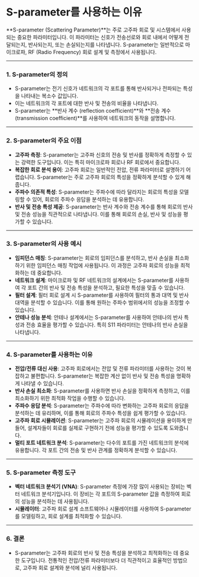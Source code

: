 # S-parameter를 사용하는 이유

**S-parameter (Scattering Parameter)**는 주로 고주파 회로 및 시스템에서 사용되는 중요한 파라미터입니다. 이 파라미터는 신호가 전송선로와 회로 내에서 어떻게 전달되는지, 반사되는지, 또는 손실되는지를 나타냅니다. S-parameter는 일반적으로 마이크로파, RF (Radio Frequency) 회로 설계 및 측정에서 사용됩니다.

---
### 1. **S-parameter의 정의**
   - S-parameter는 전기 신호가 네트워크의 각 포트를 통해 반사되거나 전파되는 특성을 나타내는 복소수 값입니다.
   - 이는 네트워크의 각 포트에 대한 반사 및 전송의 비율을 나타냅니다.
   - S-parameter는 **반사 계수 (reflection coefficient)**와 **전송 계수 (transmission coefficient)**를 사용하여 네트워크의 동작을 설명합니다.

---
### 2. **S-parameter의 주요 이점**
   - **고주파 측정**: S-parameter는 고주파 신호의 전송 및 반사를 정확하게 측정할 수 있는 강력한 도구입니다. 이는 특히 마이크로파 회로나 RF 회로에서 중요합니다.
   - **복잡한 회로 분석 용이**: 고주파 회로는 일반적인 전압, 전류 파라미터로 설명하기 어렵습니다. S-parameter는 주로 고주파 회로의 특성을 정확하게 분석할 수 있게 해줍니다.
   - **주파수 의존적 특성**: S-parameter는 주파수에 따라 달라지는 회로의 특성을 모델링할 수 있어, 회로의 주파수 응답을 분석하는 데 유용합니다.
   - **반사 및 전송 특성 제공**: S-parameter는 반사 계수와 전송 계수를 통해 회로의 반사 및 전송 성능을 직관적으로 나타냅니다. 이를 통해 회로의 손실, 반사 및 성능을 평가할 수 있습니다.

---
### 3. **S-parameter의 사용 예시**
   - **임피던스 매칭**: S-parameter는 회로의 임피던스를 분석하고, 반사 손실을 최소화하기 위한 임피던스 매칭 작업에 사용됩니다. 이 과정은 고주파 회로의 성능을 최적화하는 데 중요합니다.
   - **네트워크 설계**: 마이크로파 및 RF 네트워크의 설계에서는 S-parameter를 사용하여 각 포트 간의 반사 및 전송 특성을 분석하고, 필요한 특성을 맞출 수 있습니다.
   - **필터 설계**: 필터 회로 설계 시 S-parameter를 사용하여 필터의 통과 대역 및 반사 대역을 분석할 수 있습니다. 이를 통해 원하는 주파수 범위에서의 성능을 조정할 수 있습니다.
   - **안테나 성능 분석**: 안테나 설계에서는 S-parameter를 사용하여 안테나의 반사 특성과 전송 효율을 평가할 수 있습니다. 특히 S11 파라미터는 안테나의 반사 손실을 나타냅니다.

---
### 4. **S-parameter를 사용하는 이유**
   - **전압/전류 대신 사용**: 고주파 회로에서는 전압 및 전류 파라미터를 사용하는 것이 복잡하고 불편합니다. S-parameter는 복잡한 계산 없이 반사 및 전송 특성을 명확하게 나타낼 수 있습니다.
   - **반사 손실 최소화**: S-parameter를 사용하면 반사 손실을 정확하게 측정하고, 이를 최소화하기 위한 최적화 작업을 수행할 수 있습니다.
   - **주파수 응답 분석**: S-parameter는 주파수에 따라 변화하는 고주파 회로의 응답을 분석하는 데 유리하며, 이를 통해 회로의 주파수 특성을 쉽게 평가할 수 있습니다.
   - **고주파 회로 시뮬레이션**: S-parameter는 고주파 회로의 시뮬레이션을 용이하게 만들어, 설계자들이 회로를 실제로 구현하기 전에 성능을 평가할 수 있도록 도와줍니다.
   - **멀티 포트 네트워크 분석**: S-parameter는 다수의 포트를 가진 네트워크의 분석에 유용합니다. 각 포트 간의 전송 및 반사 관계를 정확하게 분석할 수 있습니다.

---
### 5. **S-parameter 측정 도구**
   - **벡터 네트워크 분석기 (VNA)**: S-parameter 측정에 가장 많이 사용되는 장비는 벡터 네트워크 분석기입니다. 이 장비는 각 포트의 S-parameter 값을 측정하여 회로의 성능을 분석하는 데 사용됩니다.
   - **시뮬레이터**: 고주파 회로 설계 소프트웨어나 시뮬레이터를 사용하여 S-parameter를 모델링하고, 회로 설계를 최적화할 수 있습니다.

---
### 6. **결론**
   - S-parameter는 고주파 회로의 반사 및 전송 특성을 분석하고 최적화하는 데 중요한 도구입니다. 전통적인 전압/전류 파라미터보다 더 직관적이고 효율적인 방법으로, 고주파 회로 설계와 분석에 널리 사용됩니다.
